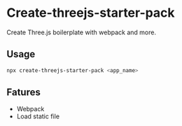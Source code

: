 
# Create-threejs-starter-pack

Create Three.js boilerplate with webpack and more. 

## Usage

```sh
npx create-threejs-starter-pack <app_name>
```

## Fatures

- Webpack
- Load static file
